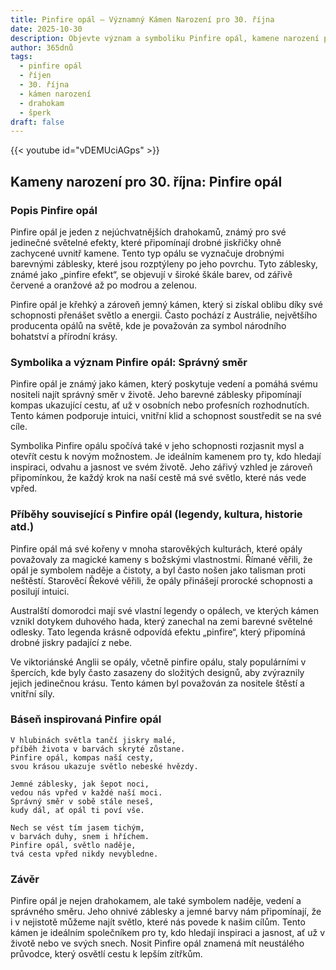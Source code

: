 ```yaml
---
title: Pinfire opál – Významný Kámen Narození pro 30. října
date: 2025-10-30
description: Objevte význam a symboliku Pinfire opál, kamene narození pro 30. října, který symbolizuje Správný směr. Přečtěte si legendy a inspirující příběhy.
author: 365dnů
tags:
  - pinfire opál
  - říjen
  - 30. října
  - kámen narození
  - drahokam
  - šperk
draft: false
---
```


{{< youtube id="vDEMUciAGps" >}}

## Kameny narození pro 30. října: Pinfire opál

### Popis Pinfire opál

Pinfire opál je jeden z nejúchvatnějších drahokamů, známý pro své jedinečné světelné efekty, které připomínají drobné jiskřičky ohně zachycené uvnitř kamene. Tento typ opálu se vyznačuje drobnými barevnými záblesky, které jsou rozptýleny po jeho povrchu. Tyto záblesky, známé jako „pinfire efekt“, se objevují v široké škále barev, od zářivě červené a oranžové až po modrou a zelenou.

Pinfire opál je křehký a zároveň jemný kámen, který si získal oblibu díky své schopnosti přenášet světlo a energii. Často pochází z Austrálie, největšího producenta opálů na světě, kde je považován za symbol národního bohatství a přírodní krásy.

### Symbolika a význam Pinfire opál: Správný směr

Pinfire opál je známý jako kámen, který poskytuje vedení a pomáhá svému nositeli najít správný směr v životě. Jeho barevné záblesky připomínají kompas ukazující cestu, ať už v osobních nebo profesních rozhodnutích. Tento kámen podporuje intuici, vnitřní klid a schopnost soustředit se na své cíle.

Symbolika Pinfire opálu spočívá také v jeho schopnosti rozjasnit mysl a otevřít cestu k novým možnostem. Je ideálním kamenem pro ty, kdo hledají inspiraci, odvahu a jasnost ve svém životě. Jeho zářivý vzhled je zároveň připomínkou, že každý krok na naší cestě má své světlo, které nás vede vpřed.

### Příběhy související s Pinfire opál (legendy, kultura, historie atd.)

Pinfire opál má své kořeny v mnoha starověkých kulturách, které opály považovaly za magické kameny s božskými vlastnostmi. Římané věřili, že opál je symbolem naděje a čistoty, a byl často nošen jako talisman proti neštěstí. Starověcí Řekové věřili, že opály přinášejí prorocké schopnosti a posilují intuici.

Australští domorodci mají své vlastní legendy o opálech, ve kterých kámen vznikl dotykem duhového hada, který zanechal na zemi barevné světelné odlesky. Tato legenda krásně odpovídá efektu „pinfire“, který připomíná drobné jiskry padající z nebe.

Ve viktoriánské Anglii se opály, včetně pinfire opálu, staly populárními v špercích, kde byly často zasazeny do složitých designů, aby zvýraznily jejich jedinečnou krásu. Tento kámen byl považován za nositele štěstí a vnitřní síly.

### Báseň inspirovaná Pinfire opál

```
V hlubinách světla tančí jiskry malé,  
příběh života v barvách skryté zůstane.  
Pinfire opál, kompas naší cesty,  
svou krásou ukazuje světlo nebeské hvězdy.

Jemné záblesky, jak šepot noci,  
vedou nás vpřed v každé naší moci.  
Správný směr v sobě stále neseš,  
kudy dál, ať opál ti poví vše.

Nech se vést tím jasem tichým,  
v barvách duhy, snem i hříchem.  
Pinfire opál, světlo naděje,  
tvá cesta vpřed nikdy nevybledne.
```

### Závěr

Pinfire opál je nejen drahokamem, ale také symbolem naděje, vedení a správného směru. Jeho ohnivé záblesky a jemné barvy nám připomínají, že i v nejistotě můžeme najít světlo, které nás povede k našim cílům. Tento kámen je ideálním společníkem pro ty, kdo hledají inspiraci a jasnost, ať už v životě nebo ve svých snech. Nosit Pinfire opál znamená mít neustálého průvodce, který osvětlí cestu k lepším zítřkům.